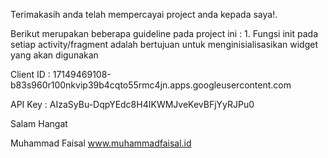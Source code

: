 Terimakasih anda telah mempercayai project anda kepada saya!.

Berikut merupakan beberapa guideline pada project ini : 
    1. Fungsi init pada setiap activity/fragment adalah bertujuan untuk
       menginisialisasikan widget yang akan digunakan
        

Client ID : 
17149469108-b83s960r100nkvip39b4cqto55rmc4jn.apps.googleusercontent.com

API Key : 
AIzaSyBu-DqpYEdc8H4IKWMJveKevBFjYyRJPu0
       
       
Salam Hangat

Muhammad Faisal
www.muhammadfaisal.id